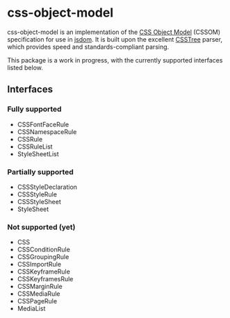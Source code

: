 # css-object-model

css-object-model is an implementation of the [CSS Object Model](https://drafts.csswg.org/cssom) (CSSOM) specification for use in [jsdom](https://github.com/tmpvar/jsdom). It is built upon the excellent [CSSTree](https://github.com/csstree/csstree) parser, which provides speed and standards-compliant parsing.

This package is a work in progress, with the currently supported interfaces listed below.

## Interfaces

### Fully supported

* CSSFontFaceRule
* CSSNamespaceRule
* CSSRule
* CSSRuleList
* StyleSheetList

### Partially supported

* CSSStyleDeclaration
* CSSStyleRule
* CSSStyleSheet
* StyleSheet

### Not supported (yet)

* CSS
* CSSConditionRule
* CSSGroupingRule
* CSSImportRule
* CSSKeyframeRule
* CSSKeyframesRule
* CSSMarginRule
* CSSMediaRule
* CSSPageRule
* MediaList
